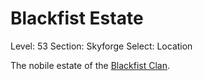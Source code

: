 # Blackfist Estate

Level: 53
Section: Skyforge
Select: Location

The nobile estate of the [Blackfist Clan](Blackfist%20Clan%2017875a22781a80ff8157d9b5f94967af.md).